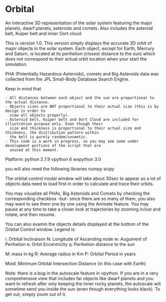 # Orbital
An interactive 3D representation of the solar system featuring the major planets, dwarf planets, asteroids and comets. Also includes the asteroid belt, Kuiper belt and inner Oort cloud.

This is version 1.0. This version simply displays the accurate 3D orbit of major objects in the solar system. Each object, 
except for Earth, Mercury and Saturn, is located at its perihelion (closest distance to the sun) which does not correspond 
to their actual orbit location when your start the simulation. 

PHA (Potentially Hazardous Asteroids), comets and Big Asteroids data was collected from the JPL Small-Body Database 
Search Engine.

Keep in mind that

	- All distances between each object and the sun are proportional to the actual distance.
	- Objects sizes are NOT proportional to their actual size (this is by design in order to 
	  view all objects properly).
	- Asteroid belt, Kuiper belt and Oort Cloud are included for illustration purpose only. Even though their 
	  size and thickness is proportional to their actual size and thickness, the distribution pattern within 
	  the belt is purely random/cosmetic.
	- This code is a work in progress, so you may see some under development portions of the script that are 
	  unused at this moment.

Platform:
	python 2.7.9
	vpython 6
	wxpython 3.0

you will also need the following libraries
	numpy
	scipy

The orbital control modal window will take about 30sec to appear as a lot of objects data need to load first in order
to calculate and trace their orbits.

You may visualize all PHAs, Big Asteroids and Comets by checking the corresponding checkbox -but- since there are so many 
of them, you also may want to see them one by one using the Animate feature. You may pause at any time to take a closer look 
at trajectories by zooming in/out and rotate, and then resume.

You can also examin the objects details displayed at the bottom of the Orbital Control window. 
Legend is:

i: Orbital Inclinaison
N: Longitude of Ascending node
w: Augument of Perihelion
e: Orbit Eccentricity
q: Perihelion distance to the sun

M: mass in kg
R: Average radius in Km
P: Orbital Period in years

Moid: Minimum Orbital Intersection Distance (in this case with Earth)


Note: there is a bug in the autoscale feature in vpython. If you are in a very comprehensive view that includes far objects like
dwarf planets and you want to refresh after only keeping the inner rocky planets, the autoscale will sometime send you inside 
the sun (even though everything looks black). To get out, simply zoom out of it.


